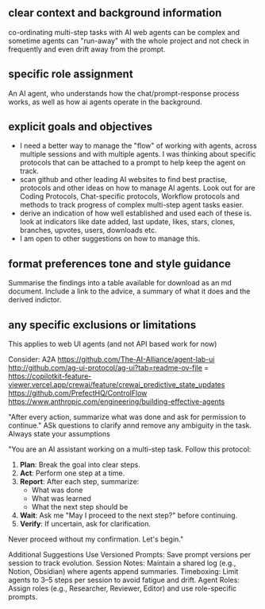 ## clear context and background information

co-ordinating multi-step tasks with AI web agents can be complex and sometime agents can "run-away" with the whole project and not check in frequently and even drift away from the prompt.

## specific role assignment

An AI agent, who understands how the chat/prompt-response process works, as well as how ai agents operate in the background.

## explicit goals and objectives

- I need a better way to manage the "flow" of working with agents, across multiple sessions and with multiple agents. I was thinking about specific protocols that can be attached to a prompt to help keep the agent on track.
- scan github and other leading AI websites to find best practise, protocols and other ideas on how to manage AI agents. Look out for are Coding Protocols, Chat-specific protocols, Workflow protocols and methods to track progress of complex multi-step agent tasks easier.
- derive an indication of how well established and used each of these is. look at indicators like date added, last update, likes, stars, clones, branches, upvotes, users, downloads etc.
- I am open to other suggestions on how to manage this.

## format preferences tone and style guidance

Summarise the findings into a table available for download as an md document. Include a link to the advice, a summary of what it does and the derived indictor.

## any specific exclusions or limitations

This applies to web UI agents (and not API based work for now)

Consider:
A2A
<https://github.com/The-AI-Alliance/agent-lab-ui>
<http://github.com/ag-ui-protocol/ag-ui?tab=readme-ov-file> = <https://copilotkit-feature-viewer.vercel.app/crewai/feature/crewai_predictive_state_updates>
<https://github.com/PrefectHQ/ControlFlow>
<https://www.anthropic.com/engineering/building-effective-agents>

"After every action, summarize what was done and ask for permission to continue."
ASk questions to clarify annd remove any ambiguity in the task. Always state your assumptions

"You are an AI assistant working on a multi-step task. Follow this protocol:

1. **Plan**: Break the goal into clear steps.
2. **Act**: Perform one step at a time.
3. **Report**: After each step, summarize:
   - What was done
   - What was learned
   - What the next step should be
4. **Wait**: Ask me "May I proceed to the next step?" before continuing.
5. **Verify**: If uncertain, ask for clarification.

Never proceed without my confirmation. Let's begin."

Additional Suggestions
Use Versioned Prompts: Save prompt versions per session to track evolution.
Session Notes: Maintain a shared log (e.g., Notion, Obsidian) where agents append summaries.
Timeboxing: Limit agents to 3–5 steps per session to avoid fatigue and drift.
Agent Roles: Assign roles (e.g., Researcher, Reviewer, Editor) and use role-specific prompts.
